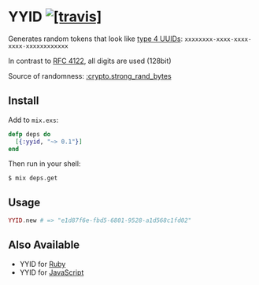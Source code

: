 # YYID [![[travis]](https://travis-ci.org/janlelis/yyid.ex.png)](https://travis-ci.org/janlelis/yyid.ex)

Generates random tokens that look like [type 4 UUIDs](https://en.wikipedia.org/wiki/Universally_unique_identifier#Version_4_.28random.29): `xxxxxxxx-xxxx-xxxx-xxxx-xxxxxxxxxxxx`

In contrast to [RFC 4122](https://tools.ietf.org/rfc/rfc4122.txt), all digits are used (128bit)

Source of randomness: [:crypto.strong\_rand\_bytes](http://erlang.org/doc/man/crypto.html#strong_rand_bytes-1)


## Install

Add to `mix.exs`:

```elixir
defp deps do
  [{:yyid, "~> 0.1"}]
end
```

Then run in your shell:

```
$ mix deps.get
```


## Usage

```elixir
YYID.new # => "e1d87f6e-fbd5-6801-9528-a1d568c1fd02"
```

## Also Available

- YYID for [Ruby](https://github.com/janlelis/yyid)
- YYID for [JavaScript](https://github.com/janlelis/yyid.js)


